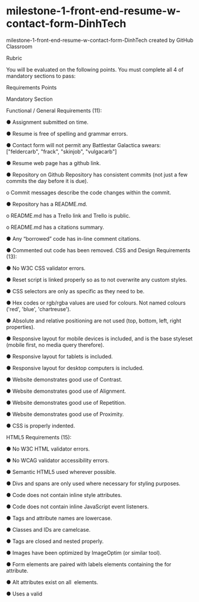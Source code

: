 # milestone-1-front-end-resume-w-contact-form-DinhTech
milestone-1-front-end-resume-w-contact-form-DinhTech created by GitHub Classroom

Rubric

You will be evaluated on the following points. You must complete all 4 of mandatory sections to pass:

Requirements Points

Mandatory Section

Functional / General Requirements (11):

● Assignment submitted on time.

● Resume is free of spelling and grammar errors.

● Contact form will not permit any Battlestar Galactica swears: ["feldercarb", "frack", "skinjob",
"vulgacarb"]

● Resume web page has a github link.

● Repository on Github Repository has consistent commits (not just a few commits the day before it is
due).

o Commit messages describe the code changes within the commit.

● Repository has a README.md.

o README.md has a Trello link and Trello is public.

o README.md has a citations summary.

● Any “borrowed” code has in-line comment citations.

● Commented out code has been removed.
CSS and Design Requirements (13):

● No W3C CSS validator errors.

● Reset script is linked properly so as to not overwrite any custom styles.

● CSS selectors are only as specific as they need to be.

● Hex codes or rgb/rgba values are used for colours. Not named colours ('red', 'blue', 'chartreuse').

● Absolute and relative positioning are not used (top, bottom, left, right properties).

● Responsive layout for mobile devices is included, and is the base styleset (mobile first, no media query
therefore).

● Responsive layout for tablets is included.

● Responsive layout for desktop computers is included.

● Website demonstrates good use of Contrast.

● Website demonstrates good use of Alignment.

● Website demonstrates good use of Repetition.

● Website demonstrates good use of Proximity.

● CSS is properly indented.

HTML5 Requirements (15):

● No W3C HTML validator errors.

● No WCAG validator accessibility errors.

● Semantic HTML5 used wherever possible.

● Divs and spans are only used where necessary for styling purposes.

● Code does not contain inline style attributes.

● Code does not contain inline JavaScript event listeners.

● Tags and attribute names are lowercase.

● Classes and IDs are camelcase.

● Tags are closed and nested properly.

● Images have been optimized by ImageOptim (or similar tool).

● Form elements are paired with labels elements containing the for attribute.

● Alt attributes exist on all <img> elements.

● Uses a valid <title> element with a valid text node.

● Uses description metadata.

61

● HTML is properly indented.

JavaScript Requirements (22):

● No console errors while running the site AND no errors when validating JS at
https://esprima.org/demo/validate.html

● Code avoids hardcoded values where possible, using constants values instead.

● Unused or unreachable code is not present.

● No console.log()’s are present (unless you have strong justification for why you need it).

● Variables and constants are in camelcase, functions and methods are in pascalcase.

● Variables, constants, methods and functions are named semantically.

● Global variables (var) are not used, only let and const are used.

o All variables are declared before being used.

o Constants are used over variables when possible.

● Code is well-structured (one entry point, one exit point per code block), no returns (other than at the end
of a method), breaks or continues are used.

● JavaScript does not add inline CSS styles.

● When selecting elements with JavaScript, if a reference to a more direct parent exists, that is used for the
selection rather than the document node (myList.querySelector() vs document.querySelector).

● Javascript named methods contain a docstring comment describing inputs, outputs and purpose.

● Code that will run at the same point in all branches of a decision is removed from the decision.

● For and for-of/for-in loops are used over while loops where appropriate (counter-controlled, array
iteration).

● Form errors are displayed in an unordered list so the user can see multiple errors at once.

● The form will only submit if the form validates, otherwise the default submit behaviour will be prevented.

● ES6 techniques are used over ES5 techniques (for-of over array.forEach, arrow functions over anonymous
functions, etc).

● Variables and constants are scoped appropriately.

● Variables and constants are declared at the beginning of their parent code block.

● The script is deferred.

● JavaScript is properly indented.
Challenge / Optional Section

● A unique/unanticipated feature not mentioned in this document has been added.

● Content can be filtered, either with buttons, collapsibles, or another method.

● FontAwesome icons have been added.

● A visual portfolio has been added.

4

Total: 65

https://trello.com/b/SdNnHSoz/milestone-1-front-end-project
